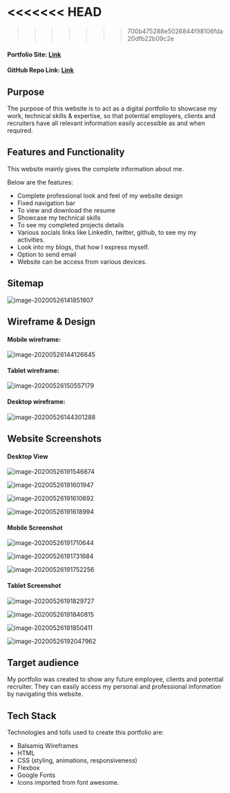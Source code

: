 <<<<<<< HEAD
=======
 

>>>>>>> 700b475288e5026844f98106fda20dfb22b09c2e
#### Portfolio Site: [Link](https://surendrasapkale.netlify.app/)

#### GitHub Repo Link:  [Link](https://github.com/SurendraSapkale/Portfolio)

## Purpose

The purpose of this website is to act as a digital portfolio to showcase my work, technical skills & expertise, so that potential employers, clients and recruiters have all relevant information easily accessible as and when required.

## Features and Functionality

This website mainly gives the complete information about me.

Below are the features:

- Complete professional look and feel of my website design
- Fixed navigation bar
- To view and download the resume
- Showcase my technical skills
- To see my completed projects details  
- Various socials links like LinkedIn, twitter, github, to see my my activities. 
- Look into my blogs, that how I express myself.
- Option to send email
- Website can be access from various devices.



## Sitemap

![image-20200526141851807](./docs/Portfolio-Flow.png)

## Wireframe & Design

#### Mobile wireframe:

![image-20200526144126645](./docs/wireframes/mobile/mobile_wireframe.png)



#### Tablet wireframe:

![image-20200526150557179](./docs/wireframes/tablet/tablet_wireframe.png)

#### Desktop wireframe:

![image-20200526144301288](./docs/wireframes/Desktop/desktop_wireframe.png)



## Website Screenshots

#### **Desktop View**

![image-20200526191546874](/docs/Portfolio/desktop/home.png)

![image-20200526191601947](/docs/Portfolio/desktop/about-me.png)

![image-20200526191610692](/docs/Portfolio/desktop/blog.png)

![image-20200526191618994](/docs/Portfolio/desktop/contact.png)



#### Mobile Screenshot

![image-20200526191710644](/docs/Portfolio/mobile/home.png)

![image-20200526191731684](/docs/Portfolio/mobile/about-me.png)

![image-20200526191752256](/docs/Portfolio/mobile/blog.png)



#### Tablet Screenshot

![image-20200526191829727](/docs/Portfolio/tablet/home.png)

![image-20200526191840815](/docs/Portfolio/tablet/about-me.png)

![image-20200526191850411](/docs/Portfolio/tablet/blog.png)

![image-20200526192047962](/docs/Portfolio/tablet/contact-me.png)

## Target audience

My portfolio was created to show any future employee, clients and potential recruiter. They can easily access my personal and professional information by navigating this website.

## Tech Stack

Technologies and tolls used to create this portfolio are:

- Balsamiq Wireframes
- HTML
- CSS (styling, animations, responsiveness)
- Flexbox
- Google Fonts
- Icons imported from font awesome.




